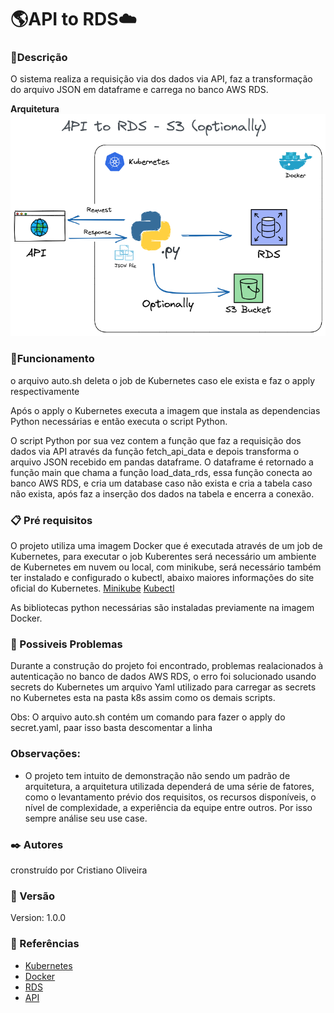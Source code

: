 # :earth_americas:API to RDS:cloud:
### :page_with_curl:Descrição

O sistema realiza a requisição via dos dados via API, faz a transformação do arquivo JSON em dataframe e carrega no banco AWS RDS.

<b>Arquitetura</b>
![Arquitetura do projeto - Requisição via API, através de um script Python, transformação do arquivo Json em dataframe e carga no AWS RDS](Architecture/api_to_RDS_architecture.png)

### :wrench:Funcionamento

o arquivo auto.sh deleta o job de Kubernetes caso ele exista e faz o apply respectivamente

Após o apply o Kubernetes executa a imagem que instala as dependencias Python necessárias e então executa o script Python.

O script Python por sua vez contem a função que faz a requisição dos dados via API através da função fetch_api_data e depois transforma o arquivo JSON recebido em pandas dataframe. O dataframe é retornado a função main que chama a função load_data_rds, essa função conecta ao banco AWS RDS, e cria um database caso não exista e cria a tabela caso não exista, após faz a inserção dos dados na tabela e encerra a conexão.

### :clipboard: Pré requisitos
O projeto utiliza uma imagem Docker que é executada através de um job de Kubernetes, para executar o job Kuberentes será necessário um ambiente de Kubernetes em nuvem ou local, com minikube, será necessário também ter instalado e configurado  o kubectl, abaixo maiores informações do site oficial do Kubernetes.
<a href="https://kubernetes.io/pt-br/docs/tutorials/hello-minikube/">Minikube</a> 
<a href="https://kubernetes.io/pt-br/docs/tasks/tools/install-kubectl-linux/">Kubectl</a>

As bibliotecas python necessárias são instaladas previamente na imagem Docker.

 ### :rotating_light: Possiveis Problemas
  Durante a construção do projeto foi encontrado, problemas realacionados à autenticação no banco de dados AWS RDS, o erro foi solucionado usando secrets do Kubernetes um  arquivo Yaml utilizado para carregar as secrets no Kubernetes esta na pasta k8s assim como os demais scripts. 

  Obs: O arquivo auto.sh contém um comando para fazer o apply do secret.yaml, paar isso basta descomentar a linha
  
### Observações:
- O projeto tem intuito de demonstração não sendo um padrão de arquitetura, a arquitetura utilizada dependerá de uma série de fatores, como o levantamento prévio dos requisitos, os recursos disponíveis, o nível de complexidade, a experiência da equipe entre outros. Por isso sempre análise seu use case.

### :black_nib: Autores
cronstruído por Cristiano Oliveira

### :pushpin: Versão
Version: 1.0.0

### :book: Referências
 <ul>
<li><a href="https://kubernetes.io/pt-br/docs">Kubernetes</a></li>
<li><a href="https://aws.amazon.com/pt/docker/">Docker</a></li>
<li><a href="https://aws.amazon.com/pt/rds/">RDS</a></li>
<li><a href="https://olinda.bcb.gov.br/olinda/servico/PTAX/versao/v1/aplicacao#!/recursos/CotacaoMoedaDia#eyJmb3JtdWxhcmlvIjp7IiRmb3JtYXQiOiJqc29uIiwiJHRvcCI6MTAwLCJtb2VkYSI6IlVTRCIsImRhdGFDb3RhY2FvIjoiMSJ9LCJwcm9wcmllZGFkZXMiOlswLDEsMiwzLDRdfQ==">API</a></li>
  </ul>
